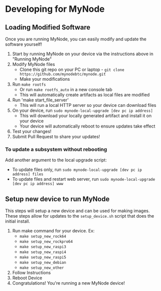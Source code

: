 # Developing for MyNode

## Loading Modified Software
Once you are running MyNode, you can easily modify and update the software yourself!

1. Start by running MyNode on your device via the instructions above in "Running MyNode"
2. Modify MyNode files
    * Clone this git repo on your PC or laptop - `git clone https://github.com/mynodebtc/mynode.git`
    * Make your modifications
3. Run `make rootfs`
    * Or run `make rootfs_auto` in a new console tab
    * This will automatically create artifacts as local files are modified
4. Run 'make start_file_server'
    * This will run a local HTTP server so your device can download files
5. On your device, run `sudo mynode-local-upgrade [dev pc ip address]`
    * This will download your locally generated artifact and install it on your device
    * Your device will automatically reboot to ensure updates take effect
6. Test your changes!
7. Submit Pull Request to share your updates!

### To update a subsystem without rebooting
Add another argument to the local upgrade script:
- To update files only, run `sudo mynode-local-upgrade [dev pc ip address] files`
- To update files and restart web server, run `sudo mynode-local-upgrade [dev pc ip address] www`


## Setup new device to run MyNode
This steps will setup a new device and can be used for making images. These steps allow for updates to the `setup_device.sh` script that does the initial install.

1. Run make command for your device. Ex:
    * `make setup_new_rock64`
    * `make setup_new_rockpro64`
    * `make setup_new_raspi3`
    * `make setup_new_raspi4`
    * `make setup_new_raspi5`
    * `make setup_new_debian`
    * `make setup_new_other`
3. Follow Instructions
2. Reboot Device
4. Congratulations! You're running a new MyNode device!